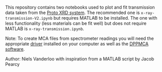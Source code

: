 This repository contains two notebooks used to plot and fit transmission data taken from the [Proto XRD system](https://leia.psfc.mit.edu/wiki/index.php/PROTO-XRD). The recommended one is `x-ray-transmission-V2.ipynb` but requires MATLAB to be installed. The one with less functionality (less materials can be fit well) but does not require MATLAB is `x-ray-transmission.ipynb`.

Note: To create MCA files from spectrometer readings you will need the appropriate [driver](https://www.amptek.com/software/dp5-digital-pulse-processor-software/dpp-installation-instructions) installed on your computer as well as the [DPPMCA software](https://www.amptek.com/software/dp5-digital-pulse-processor-software/dppmca-display-acquisition-software).

Author: Niels Vanderloo with inspiration from a MATLAB script by Jacob Pearcy
